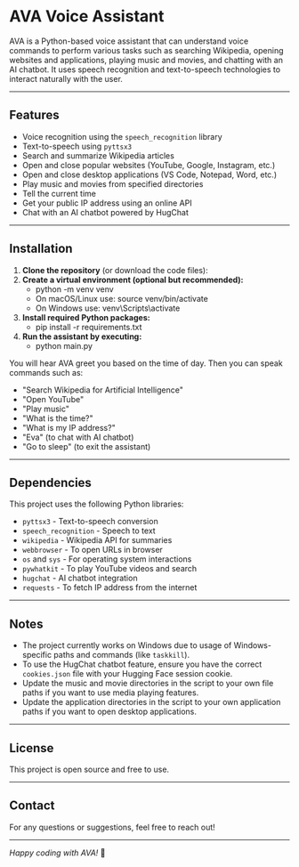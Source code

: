 # AVA Voice Assistant

AVA is a Python-based voice assistant that can understand voice commands to perform various tasks such as searching Wikipedia, opening websites and applications, playing music and movies, and chatting with an AI chatbot. It uses speech recognition and text-to-speech technologies to interact naturally with the user.

---

## Features

- Voice recognition using the `speech_recognition` library  
- Text-to-speech using `pyttsx3`  
- Search and summarize Wikipedia articles  
- Open and close popular websites (YouTube, Google, Instagram, etc.)  
- Open and close desktop applications (VS Code, Notepad, Word, etc.)  
- Play music and movies from specified directories  
- Tell the current time  
- Get your public IP address using an online API  
- Chat with an AI chatbot powered by HugChat 

---

## Installation

1. **Clone the repository** (or download the code files):
2. **Create a virtual environment (optional but recommended):**
   - python -m venv venv
   - On macOS/Linux use: source venv/bin/activate 
   - On Windows use: venv\Scripts\activate
3. **Install required Python packages:**
   - pip install -r requirements.txt
4. **Run the assistant by executing:**
   - python main.py

You will hear AVA greet you based on the time of day. Then you can speak commands such as:

- "Search Wikipedia for Artificial Intelligence"  
- "Open YouTube"  
- "Play music"  
- "What is the time?"  
- "What is my IP address?"  
- "Eva" (to chat with AI chatbot)  
- "Go to sleep" (to exit the assistant)

---

## Dependencies

This project uses the following Python libraries:

- `pyttsx3` - Text-to-speech conversion  
- `speech_recognition` - Speech to text  
- `wikipedia` - Wikipedia API for summaries  
- `webbrowser` - To open URLs in browser  
- `os` and `sys` - For operating system interactions  
- `pywhatkit` - To play YouTube videos and search  
- `hugchat` - AI chatbot integration  
- `requests` - To fetch IP address from the internet  

---

## Notes

- The project currently works on Windows due to usage of Windows-specific paths and commands (like `taskkill`).  
- To use the HugChat chatbot feature, ensure you have the correct `cookies.json` file with your Hugging Face session cookie.  
- Update the music and movie directories in the script to your own file paths if you want to use media playing features.
- Update the application directories in the script to your own application paths if you want to open desktop applications.

---

## License

This project is open source and free to use.

---

## Contact

For any questions or suggestions, feel free to reach out!

---

*Happy coding with AVA!* 🚀
   
